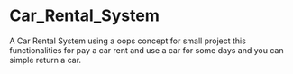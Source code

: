 # Car_Rental_System
A Car Rental System using a oops concept for small project this functionalities for pay a car rent and use a car for some days and you can simple return a car.

